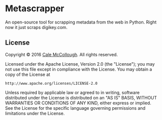 # Metascrapper
An open-source tool for scrapping metadata from the web in Python. Right now it just scraps digikey.com.

## License
Copyright © 2016 [Cale McCollough](mailto:cale.mccollough@gmail.com).
	All rights reserved.

Licensed under the Apache License, Version 2.0 (the "License");
you may not use this file except in compliance with the License.
You may obtain a copy of the License at

    http://www.apache.org/licenses/LICENSE-2.0

Unless required by applicable law or agreed to in writing, software
distributed under the License is distributed on an "AS IS" BASIS,
WITHOUT WARRANTIES OR CONDITIONS OF ANY KIND, either express or implied.
See the License for the specific language governing permissions and
limitations under the License.

